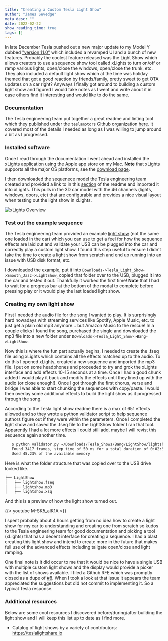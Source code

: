 ```yaml
---
title: "Creating a Custom Tesla Light Show"
author: "James Sevedge"
meta_desc: ""
date: 2022-02-22
show_reading_time: true
tags: []
---
```


In late December Tesla pushed out a new major update to my Model Y dubbed ["version 11.0"](https://www.tesla.com/blog/introducing-software-v11-0) which included a revamped UI and a bunch of new features.  Probably the coolest feature released was the Light Show which allows creators to use a sequence show tool called xLights to turn on/off or ramp various lights, open/close the windows, open/close the trunk, etc.  They also included a default light show which at the time was holiday themed that got a good reaction by friends/family, pretty sweet to get OTA updates on a car right?  Anyways I finally got around to building a custom light show and figured I would take notes as I went and write about it in case others find it interesting and would like to do the same.

### Documentation

The Tesla engineering team put together a great readme and linting tool which they published under the `teslamotors` Github organization [here](https://github.com/teslamotors/light-show).  It covered most of the details I needed as long as I was willing to jump around a bit as I progressed.

### Installed software

Once I read through the documentation I went ahead and installed the xLights application using the Apple app store on my Mac.  **Note** that xLights supports all the major OS platforms, see the [download page](https://xlights.org/releases/).

I then downloaded the sequenece model the Tesla engineering team created and provided a link to in this [section](https://github.com/teslamotors/light-show#getting-started-with-the-tesla-xlights-project-directory) of the readme and imported it into xLights.  This pulls in the 3D car model with the 46 channels (lights, windows, doors, etc) that are configurable and provides a nice visual layout when testing out the light show in xLights.

![xLights Overview](/x-lights-overview.png)

### Test out the example sequence

The Tesla engineering team provided an example [light show](https://github.com/teslamotors/light-show#opening-the-example-sequence) (not the same one loaded in the car) which you can use to get a feel for how the sequence effects are laid out and validate your USB can be plugged into the car and correctly play a custom light show.  I found this step useful to ensure I didn't take the time to create a light show from scratch and end up running into an issue with USB disk format, etc.

I downloaded the example, put it into `Downloads->Tesla_Light_Show->Smooth_Jazz->LightShow`, copied that folder over to the USB, plugged it into the car and tested it out.  Thankfully it worked the first time!  **Note** that I had to wait for a progress bar at the bottom of the modal to complete before pressing play or it would play the last loaded light show.

### Creating my own light show

First I needed the audio file for the song I wanted to play.  It is surprisingly hard nowadays with streaming services like Spotify, Apple Music, etc. to just get a plain old mp3 anymore... but Amazon Music to the rescue!  In a couple clicks I found the song, purchased the single and downloaded the mp3 file into a new folder under `Downloads->Tesla_Light_Show->Bang->LightShow`.

Now this is where the fun part actually begins, I needed to create the .fseq file using xLights which contains all the effects matched up to the audio.  To do this I opened xLights, created a new sequence and imported the mp3 file.  I put on some headphones and proceeded to try and grok the xLights interface and add effects 10-15 seconds at a time.  Once I had a good chunk added I would play it back and modify the effects until they lined up with the audio (or close enough!).  Once I got through the first chorus, verse and bridge I was able to start chunking the sequences with copy/paste.  I would then overlay some additional effects to build the light show as it progressed through the song.

According to the Tesla light show readme there is a max of 651 effects allowed and so they wrote a python validator script to help sequence authors figure out if they were within the parameters.  Once I completed the light show and saved the .fseq file to the LightShow folder I ran that tool.  Apparently I had a lot more effects I could still add, maybe I will revist this sequence again another time.

```bash
   $ python validator.py ~/Downloads/Tesla_Shows/Bang/LightShow/lightshow.fseq
   Found 3417 frames, step time of 50 ms for a total duration of 0:02:50.850000.
   Used 45.23% of the available memory
```

Here is what the folder structure that was copied over to the USB drive looked like.

```bash
├── LightShow
│   ├── lightshow.fseq
│   ├── lightshow.mp3
│   ├── lightshow.xsq
```

And this is a preview of how the light show turned out.

{{< youtube M-SK5_alK1A >}}

I spent probably about 4 hours getting from no idea how to create a light show for my car to understanding and creating one from scratch so kudos to the Tesla engineering team for good documentation and picking a tool (xLights) that has a decent interface for creating a sequence.  I had a blast creating this light show and intend to create more in the future that makes full use of the advanced effects including tailgate open/close and light ramping.

One final note is it did occur to me that it would be nice to have a single USB with multiple custom light shows and the display would provide a picker with the list of shows available.  I filed a Github RFE which was promptly closed as a dupe of [#8](https://github.com/teslamotors/light-show/issues/8).  When I took a look at that issue it appears the team appreciated the suggestions but did not commit to implementing it.  So a typical Tesla response.

### Additional resources

Below are some cool resources I discovered before/during/after building the light show and I will keep this list up to date as I find more.

- Catalog of light shows by a variety of contributors: https://teslalightshare.io
